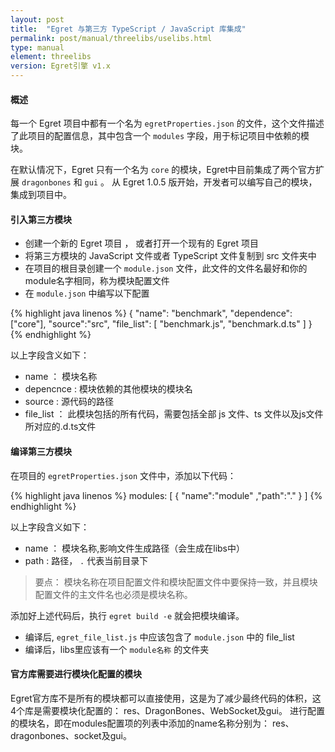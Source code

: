 ```yaml
---
layout: post
title:  "Egret 与第三方 TypeScript / JavaScript 库集成"
permalink: post/manual/threelibs/uselibs.html
type: manual
element: threelibs
version: Egret引擎 v1.x
---
```


#### 概述

每一个 Egret 项目中都有一个名为 ` egretProperties.json ` 的文件，这个文件描述了此项目的配置信息，其中包含一个 ` modules ` 字段，用于标记项目中依赖的模块。


在默认情况下，Egret 只有一个名为 ` core ` 的模块，Egret中目前集成了两个官方扩展  ` dragonbones ` 和 ` gui ` 。 从 Egret 1.0.5 版开始，开发者可以编写自己的模块，集成到项目中。


#### 引入第三方模块

* 创建一个新的 Egret 项目 ， 或者打开一个现有的 Egret 项目
* 将第三方模块的 JavaScript 文件或者 TypeScript 文件复制到 src 文件夹中
* 在项目的根目录创建一个 ` module.json ` 文件，此文件的文件名最好和你的 module名字相同，称为模块配置文件
* 在 ` module.json ` 中编写以下配置

{% highlight java linenos %}
{
    "name": "benchmark",
    "dependence": ["core"],
    "source":"src",
    "file_list": [
        "benchmark.js",
        "benchmark.d.ts"
    ]
}
{% endhighlight %}

以上字段含义如下：

* name ： 模块名称
* depencnce : 模块依赖的其他模块的模块名
* source : 源代码的路径
* file_list ： 此模块包括的所有代码，需要包括全部 js 文件、ts 文件以及js文件所对应的.d.ts文件

#### 编译第三方模块

在项目的 ` egretProperties.json ` 文件中，添加以下代码：

{% highlight java linenos %}
modules:
[
 {
    "name":"module" 
   ,"path":"."
 }
]
{% endhighlight %}

以上字段含义如下：

* name ： 模块名称,影响文件生成路径（会生成在libs中）    
* path : 路径， ` . ` 代表当前目录下     

>要点： 模块名称在项目配置文件和模块配置文件中要保持一致，并且模块配置文件的主文件名也必须是模块名称。


添加好上述代码后，执行 ` egret build -e ` 就会把模块编译。
* 编译后, ` egret_file_list.js ` 中应该包含了 ` module.json ` 中的 file_list
* 编译后，libs里应该有一个 ` module名称 ` 的文件夹


#### 官方库需要进行模块化配置的模块

Egret官方库不是所有的模块都可以直接使用，这是为了减少最终代码的体积，这4个库是需要模块化配置的：
res、DragonBones、WebSocket及gui。
进行配置的模块名，即在modules配置项的列表中添加的name名称分别为：
res、dragonbones、socket及gui。

